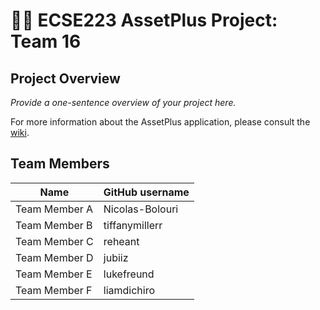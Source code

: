 # :hotel::heavy_plus_sign: ECSE223 AssetPlus Project: Team 16

## Project Overview

_Provide a one-sentence overview of your project here._

For more information about the AssetPlus application, please consult the [wiki](../../wiki).

## Team Members

| Name          | GitHub username |
| ------------- | --------------- |
| Team Member A | Nicolas-Bolouri |
| Team Member B | tiffanymillerr  |
| Team Member C | reheant         |
| Team Member D | jubiiz          |
| Team Member E | lukefreund      |
| Team Member F | liamdichiro     |

